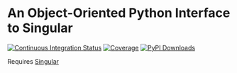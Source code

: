 # An Object-Oriented Python Interface to Singular

[![Continuous Integration Status](https://github.com/GDeLaurentis/syngular/actions/workflows/continuous_integration.yml/badge.svg)](https://github.com/GDeLaurentis/syngular/actions)
[![Coverage](https://img.shields.io/badge/Coverage-93%25-green?labelColor=2a2f35)](https://github.com/GDeLaurentis/syngular/actions)
[![PyPI Downloads](https://img.shields.io/pypi/dm/syngular.svg?label=PyPI%20downloads)](https://pypi.org/project/syngular/)

Requires [Singular](https://www.singular.uni-kl.de/)

